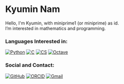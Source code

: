 # Kyumin Nam 
Hello, I'm Kyumin, with miniprime1 (or miniprime) as id. <br>
I’m interested in mathematics and programming. <br>

### Languages Interested in: <br>
[![Python](https://img.shields.io/badge/Python-3776AB?style=flat&logo=python&logoColor=white)](https://www.python.org/)
[![C](https://img.shields.io/badge/C-A8B9CC?style=flat&logo=C&logoColor=white)](https://devdocs.io/c/)
[![CS](https://img.shields.io/badge/C%23-239120?style=flat&logo=.net&logoColor=white)](https://dotnet.microsoft.com/)
[![Octave](https://img.shields.io/badge/Octave-0790C0?style=flat&logo=Octave&logoColor=white)](https://www.gnu.org/software/octave/index)<br>

### Social and Contact: <br>
[![GitHub](https://img.shields.io/badge/GitHub-181717?style=flat&logo=github&logoColor=white)](https://github.com/miniprime1)
[![ORCID](https://img.shields.io/badge/ORCID-aecd54?style=flat&logo=orcid&logoColor=white)](https://orcid.org/0000-0002-1152-8471)
[![Gmail](https://img.shields.io/badge/Gmail-d14836?style=flat&logo=gmail&logoColor=white)](mailto:godbros.miniprime@gmail.com)
